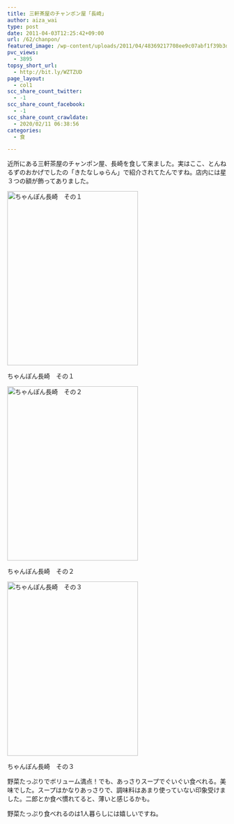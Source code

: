 ```yaml
---
title: 三軒茶屋のチャンポン屋「長崎」
author: aiza_wai
type: post
date: 2011-04-03T12:25:42+09:00
url: /62/chanpon/
featured_image: /wp-content/uploads/2011/04/48369217708ee9c07abf1f39b3d1e6b5.png
pvc_views:
  - 3895
topsy_short_url:
  - http://bit.ly/WZTZUD
page_layout:
  - col1
scc_share_count_twitter:
  - -1
scc_share_count_facebook:
  - -1
scc_share_count_crawldate:
  - 2020/02/11 06:38:56
categories:
  - 食

---
```

近所にある三軒茶屋のチャンポン屋、長崎を食して来ました。実はここ、とんねるずのおかげでしたの「きたなしゅらん」で紹介されてたんですね。店内には星３つの額が飾ってありました。

<!--more-->

<div style="width: 310px" class="wp-caption aligncenter">
  <img class="attachment-medium" title="image_3" src="https://mujiota.com/wp-content/uploads/2011/04/image_3-300x400.jpg" alt="ちゃんぽん長崎　その１" width="300" height="400" />
  
  <p class="wp-caption-text">
    ちゃんぽん長崎　その１
  </p>
</div>

<div style="width: 310px" class="wp-caption aligncenter">
  <img class="attachment-medium" title="image_4" src="https://mujiota.com/wp-content/uploads/2011/04/image_4-300x400.jpg" alt="ちゃんぽん長崎　その２" width="300" height="400" />
  
  <p class="wp-caption-text">
    ちゃんぽん長崎　その２
  </p>
</div>

<div style="width: 310px" class="wp-caption aligncenter">
  <img class="attachment-medium" title="image_5" src="https://mujiota.com/wp-content/uploads/2011/04/image_5-300x400.jpg" alt="ちゃんぽん長崎　その３" width="300" height="400" />
  
  <p class="wp-caption-text">
    ちゃんぽん長崎　その３
  </p>
</div>

野菜たっぷりでボリューム満点！でも、あっさりスープでぐいぐい食べれる。美味でした。スープはかなりあっさりで、調味料はあまり使っていない印象受けました。二郎とか食べ慣れてると、薄いと感じるかも。

野菜たっぷり食べれるのは1人暮らしには嬉しいですね。